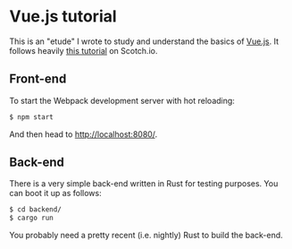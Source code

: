 # Vue.js tutorial

This is an "etude" I wrote to study and understand the basics of [Vue.js][1].
It follows heavily [this tutorial][2] on Scotch.io.

[1]: https://vuejs.org
    "Vue.js -- The Progressive JavaScript Framework"

[2]: https://scotch.io/tutorials/build-an-app-with-vue-js-a-lightweight-alternative-to-angularjs
    "Build an App with Vue.js: A Lightweight Alternative to AngularJS"

## Front-end

To start the Webpack development server with hot reloading:

```.sh
$ npm start
```

And then head to [http://localhost:8080/](http::localhost:8080/).

## Back-end

There is a very simple back-end written in Rust for testing purposes.  You can
boot it up as follows:

```.sh
$ cd backend/
$ cargo run
```

You probably need a pretty recent (i.e. nightly) Rust to build the back-end.
